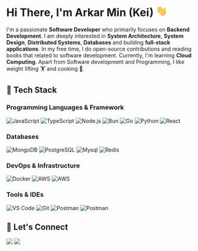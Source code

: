 # Hi There, I'm Arkar Min (Kei) <img src="https://raw.githubusercontent.com/ABSphreak/ABSphreak/master/gifs/Hi.gif" width="30px">

I'm a passionate **Software Developer** who primarily focuses on **Backend Development**. I am deeply interested in **System Architecture**, **System Design**, **Distributed Systems**, **Databases** and building **full-stack applications**. In my free time, I do open-source contributions and reading books that related to software development. Currently, I'm learning **Cloud Computing**. Apart from Software development and Programming, I like weight lifting 🏋️ and cooking 🍳.

## 🚀 Tech Stack

### **Programming Languages & Framework**
<p>
  <img alt="JavaScript" title="JavaScript" width="40px" src="https://skillicons.dev/icons?i=js"> 
  <img alt="TypeScript" title="TypeScript" width="40px" src="https://skillicons.dev/icons?i=ts">
  <img title="Node.js" alt="Node.js" width="40px" src="https://skillicons.dev/icons?i=nodejs"> 
  <img title="Bun" alt="Bun" width="40px" src="https://skillicons.dev/icons?i=bun">
  <img alt="Go" title="Go" width="40px" src="https://skillicons.dev/icons?i=go">
  <img alt="Python" title="Python" width="40px" src="https://skillicons.dev/icons?i=python"> 
  <img title="React" alt="React" width="40px" src="https://skillicons.dev/icons?i=react"> 
</p>

### **Databases**
<p>
  <img title="MongoDB" alt="MongoDB" width="40px" src="https://skillicons.dev/icons?i=mongodb"> 
  <img title="PostgreSQL" alt="PostgreSQL" width="40px" src="https://skillicons.dev/icons?i=postgres"> 
  <img title="Mysql" alt="Mysql" width="40px" src="https://skillicons.dev/icons?i=mysql"> 
  <img title="Redis" alt="Redis" width="40px" src="https://skillicons.dev/icons?i=redis"> 
</p>

### **DevOps & Infrastructure**
<p>
  <img title="Docker" alt="Docker" width="40px" src="https://skillicons.dev/icons?i=docker"> 
  <img title="AWS" alt="AWS" width="40px" src="https://skillicons.dev/icons?i=aws">
  <img title="Firebase" alt="AWS" width="40px" src="https://skillicons.dev/icons?i=firebase"> 
</p>

### **Tools & IDEs**
<p>
  <img title="VS Code" alt="VS Code" width="40px" src="https://skillicons.dev/icons?i=vscode">
  <img title="Git" alt="Git" width="40px" src="https://skillicons.dev/icons?i=git"> 
  <img title="Postman" alt="Postman" width="40px" src="https://skillicons.dev/icons?i=postman"> 
  <img title="Markdown" alt="Postman" width="40px" src="https://skillicons.dev/icons?i=markdown"> 
</p>

## 🤝 Let's Connect
<p>
  <a href="https://www.linkedin.com/in/arkar-min-97410b308/"><img src="https://cdn2.iconfinder.com/data/icons/social-media-2285/512/1_Linkedin_unofficial_colored_svg-128.png" width="40"></a>
  <a href="https://x.com/amin_dev_7"><img src="https://cdn2.iconfinder.com/data/icons/social-media-2285/512/1_Twitter3_colored_svg-64.png" width="40"></a>
</p>
